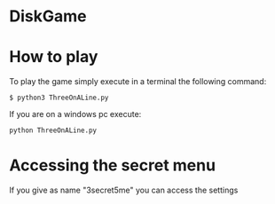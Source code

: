 DiskGame
========

How to play
===========

To play the game simply execute in a terminal the following command:

	$ python3 ThreeOnALine.py

If you are on a windows pc execute:


	python ThreeOnALine.py

Accessing the secret menu
=========================

If you give as name "3secret5me" you can access the settings